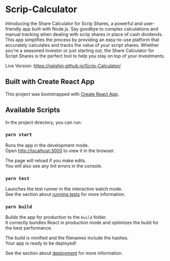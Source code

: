 # Scrip-Calculator

Introducing the Share Calculator for Scrip Shares, a powerful and user-friendly app built with Node.js. Say goodbye to complex calculations and manual tracking when dealing with scrip shares in place of cash dividends. This app simplifies the process by providing an easy-to-use platform that accurately calculates and tracks the value of your script shares. Whether you're a seasoned investor or just starting out, the Share Calculator for Script Shares is the perfect tool to help you stay on top of your investments.

Live Version: https://raiishin.github.io/Scrip-Calculator/

## Built with Create React App

This project was bootstrapped with [Create React App](https://github.com/facebook/create-react-app).

## Available Scripts

In the project directory, you can run:

### `yarn start`

Runs the app in the development mode.\
Open [http://localhost:3000](http://localhost:3000) to view it in the browser.

The page will reload if you make edits.\
You will also see any lint errors in the console.

### `yarn test`

Launches the test runner in the interactive watch mode.\
See the section about [running tests](https://facebook.github.io/create-react-app/docs/running-tests) for more information.

### `yarn build`

Builds the app for production to the `build` folder.\
It correctly bundles React in production mode and optimizes the build for the best performance.

The build is minified and the filenames include the hashes.\
Your app is ready to be deployed!

See the section about [deployment](https://facebook.github.io/create-react-app/docs/deployment) for more information.
